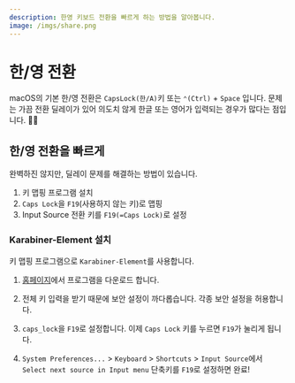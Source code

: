 ```yaml
---
description: 한영 키보드 전환을 빠르게 하는 방법을 알아봅니다.
image: /imgs/share.png
---
```


# 한/영 전환

macOS의 기본 한/영 전환은 `CapsLock(한/A)`키 또는 `⌃(Ctrl)` + `Space` 입니다. 문제는 가끔 전환 딜레이가 있어 의도치 않게 한글 또는 영어가 입력되는 경우가 많다는 점입니다. 🤬🤯

## 한/영 전환을 빠르게

완벽하진 않지만, 딜레이 문제를 해결하는 방법이 있습니다.

1. 키 맵핑 프로그램 설치
2. `Caps Lock`을 `F19`(사용하지 않는 키)로 맵핑
3. Input Source 전환 키를 `F19(=Caps Lock)`로 설정

### Karabiner-Element 설치

키 맵핑 프로그램으로 `Karabiner-Element`를 사용합니다.

<div class="image-600">
  <custom-image src="/imgs/hangle/install-01.jpg" alt="Apple Beta Software" />
</div>

1. [홈페이지](https://karabiner-elements.pqrs.org/)에서 프로그램을 다운로드 합니다.

<div class="image-600">
  <custom-image src="/imgs/hangle/privacy-tab.png" alt="Apple Beta Software" />
</div>

2. 전체 키 입력을 받기 때문에 보안 설정이 까다롭습니다. 각종 보안 설정을 허용합니다.

<custom-image src="/imgs/hangle/karabiner-element.png" alt="Karabiner Element" />

3. `caps_lock`을 `F19`로 설정합니다. 이제 `Caps Lock` 키를 누르면 `F19`가 눌리게 됩니다.

<div class="image-600">

<custom-image src="/imgs/hangle/input-source-key.png" alt="Input Source" />

</div>

4. `System Preferences...` > `Keyboard` > `Shortcuts` > `Input Source`에서 `Select next source in Input menu` 단축키를 `F19`로 설정하면 완료!
